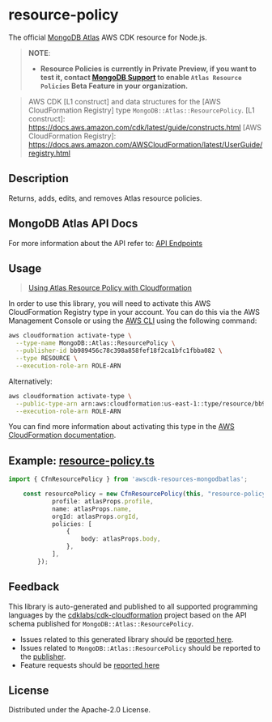 # resource-policy

The official [MongoDB Atlas](https://www.mongodb.com/) AWS CDK resource for Node.js.

> **NOTE**: 
> - **Resource Policies is currently in Private Preview, if you want to test it, contact [MongoDB Support](https://www.mongodb.com/services/support) to enable `Atlas Resource Policies` Beta Feature in your organization.**

> AWS CDK [L1 construct] and data structures for the [AWS CloudFormation Registry] type `MongoDB::Atlas::ResourcePolicy`.
[L1 construct]: https://docs.aws.amazon.com/cdk/latest/guide/constructs.html
[AWS CloudFormation Registry]: https://docs.aws.amazon.com/AWSCloudFormation/latest/UserGuide/registry.html

## Description

Returns, adds, edits, and removes Atlas resource policies.

## MongoDB Atlas API Docs

For more information about the API refer to: [API Endpoints](https://www.mongodb.com/docs/atlas/reference/api-resources-spec/v2/#tag/Atlas-Resource-Policies)

## Usage

> [Using Atlas Resource Policy with Cloudformation](https://github.com/mongodb/mongodbatlas-cloudformation-resources/blob/master/examples/resource-policy/resource-policy.json)

In order to use this library, you will need to activate this AWS CloudFormation Registry type in your account. You can do this via the AWS Management Console or using the [AWS CLI](https://aws.amazon.com/cli/) using the following command:

```sh
aws cloudformation activate-type \
  --type-name MongoDB::Atlas::ResourcePolicy \
  --publisher-id bb989456c78c398a858fef18f2ca1bfc1fbba082 \
  --type RESOURCE \
  --execution-role-arn ROLE-ARN
```

Alternatively:

```sh
aws cloudformation activate-type \
  --public-type-arn arn:aws:cloudformation:us-east-1::type/resource/bb989456c78c398a858fef18f2ca1bfc1fbba082/MongoDB-Atlas-ResourcePolicy \
  --execution-role-arn ROLE-ARN
```

You can find more information about activating this type in the [AWS CloudFormation documentation](https://docs.aws.amazon.com/AWSCloudFormation/latest/UserGuide/registry-public.html).

## Example: [resource-policy.ts](../../../examples/l1-resources/resource-policy.ts)
```ts
import { CfnResourcePolicy } from 'awscdk-resources-mongodbatlas';

    const resourcePolicy = new CfnResourcePolicy(this, "resource-policy-testing-stack", {
			profile: atlasProps.profile,
			name: atlasProps.name,
			orgId: atlasProps.orgId,
			policies: [
				{
					body: atlasProps.body,
				},
			],
		});
```

## Feedback

This library is auto-generated and published to all supported programming languages by the [cdklabs/cdk-cloudformation] project based on the API schema published for `MongoDB::Atlas::ResourcePolicy`.

* Issues related to this generated library should be [reported here](https://github.com/cdklabs/cdk-cloudformation/issues/new?title=Issue+with+%40cdk-cloudformation%2Fmongodb-atlas-resource-policy+v1.0.0).
* Issues related to `MongoDB::Atlas::ResourcePolicy` should be reported to the [publisher](https://github.com/mongodb/mongodbatlas-cloudformation-resources/issues).
* Feature requests should be [reported here](https://feedback.mongodb.com/forums/924145-atlas?category_id=392596)

[cdklabs/cdk-cloudformation]: https://github.com/cdklabs/cdk-cloudformation

## License

Distributed under the Apache-2.0 License.